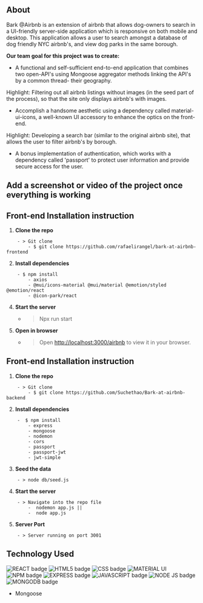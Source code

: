 ## About
Bark @Airbnb is an extension of airbnb that allows dog-owners to search in a UI-friendly server-side application which is responsive on both mobile and desktop. This  application allows a user to search amongst a database of dog friendly NYC airbnb's, and view dog parks in the same borough. 

**Our team goal for this project was to create:** 

* A functional and self-sufficient end-to-end application that combines two open-API's using Mongoose aggregator methods linking the API's by a common thread- their geography. 

Highlight: Filtering out all airbnb listings without images (in the seed part of the process), so that the site only displays airbnb's with images.

* Accomplish a handsome aesthetic using a dependency called material-ui-icons, a well-known UI accessory to enhance the optics on the front-end.

Highlight: Developing a search bar (similar to the original airbnb site), that allows the user to filter airbnb's by borough.

* A bonus implementation of authentication, which works with a dependency called 'passport' to protect user information and provide secure access for the user. 

## Add a screenshot or video of the project once everything is working

## Front-end Installation instruction
1. **Clone the repo** 
```
    - > Git clone 
        - $ git clone https://github.com/rafaelirangel/bark-at-airbnb-frontend
```
2. **Install dependencies**
```
    - $ npm install 
        - axios
        - @mui/icons-material @mui/material @emotion/styled @emotion/react   
        - @icon-park/react 
```
4. **Start the server**
    - > Npx run start

5. **Open in browser**
    - > Open [http://localhost:3000/airbnb](http://localhost:3000/airbnb) to view it in your browser.



## Front-end Installation instruction
1. **Clone the repo** 
```
    - > Git clone 
        - $ git clone https://github.com/Suchethao/Bark-at-airbnb-backend
```
2. **Install dependencies**
```
    -  $ npm install 
        - express 
        - mongoose 
        - nodemon 
        - cors
        - passport 
        - passport-jwt
        - jwt-simple
```
3. **Seed the data**
```
    - > node db/seed.js 
```
4. **Start the server**
```
    - > Navigate into the repo file
        -  nodemon app.js || 
        -  node app.js
```
5. **Server Port**     
```  
    - > Server running on port 3001     
```

## Technology Used
![REACT badge](https://img.shields.io/badge/React-20232A?style=for-the-badge&logo=react&logoColor=61DAFB)
![HTML5 badge](https://img.shields.io/badge/HTML5-E34F26?style=for-the-badge&logo=html5&logoColor=white)
![CSS badge](https://img.shields.io/badge/CSS3-1572B6?style=for-the-badge&logo=css3&logoColor=white)
![MATERIAL UI](https://img.shields.io/badge/Material%20UI-007FFF?style=for-the-badge&logo=mui&logoColor=white)
![NPM badge](https://img.shields.io/badge/npm-CB3837?style=for-the-badge&logo=npm&logoColor=white)
![EXPRESS badge](https://img.shields.io/badge/Express.js-000000?style=for-the-badge&logo=express&logoColor=white)
![JAVASCRIPT badge](https://img.shields.io/badge/JavaScript-323330?style=for-the-badge&logo=javascript&logoColor=F7DF1E)
![NODE JS badge](	https://img.shields.io/badge/Node.js-339933?style=for-the-badge&logo=nodedotjs&logoColor=white)
![MONGODB badge](https://img.shields.io/badge/MongoDB-4EA94B?style=for-the-badge&logo=mongodb&logoColor=white)  
- Mongoose

